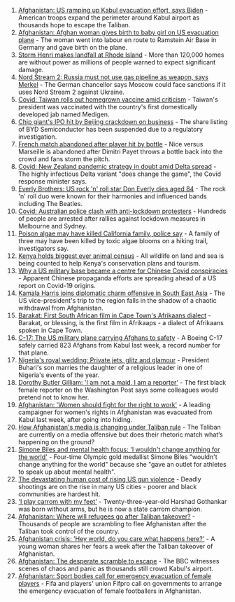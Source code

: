1. [Afghanistan: US ramping up Kabul evacuation effort, says Biden](https://www.bbc.co.uk/news/world-asia-58299804) - American troops expand the perimeter around Kabul airport as thousands hope to escape the Taliban.
2. [Afghanistan: Afghan woman gives birth to baby girl on US evacuation plane](https://www.bbc.co.uk/news/world-asia-58297893) - The woman went into labour en route to Ramstein Air Base in Germany and gave birth on the plane.
3. [Storm Henri makes landfall at Rhode Island](https://www.bbc.co.uk/news/world-us-canada-58300877) - More than 120,000 homes are without power as millions of people warned to expect significant damage.
4. [Nord Stream 2: Russia must not use gas pipeline as weapon, says Merkel](https://www.bbc.co.uk/news/world-europe-58301099) - The German chancellor says Moscow could face sanctions if it uses Nord Stream 2 against Ukraine.
5. [Covid: Taiwan rolls out homegrown vaccine amid criticism](https://www.bbc.co.uk/news/world-asia-58301573) - Taiwan's president was vaccinated with the country's first domestically developed jab named Medigen.
6. [Chip giant's IPO hit by Beijing crackdown on business](https://www.bbc.co.uk/news/business-58301603) - The share listing of BYD Semiconductor has been suspended due to a regulatory investigation.
7. [French match abandoned after player hit by bottle](https://www.bbc.co.uk/sport/football/58301034) - Nice versus Marseille is abandoned after Dimitri Payet throws a bottle back into the crowd and fans storm the pitch.
8. [Covid: New Zealand pandemic strategy in doubt amid Delta spread](https://www.bbc.co.uk/news/world-asia-58297895) - The highly infectious Delta variant "does change the game", the Covid response minister says.
9. [Everly Brothers: US rock 'n' roll star Don Everly dies aged 84](https://www.bbc.co.uk/news/world-us-canada-58297621) - The rock 'n' roll duo were known for their harmonies and influenced bands including The Beatles.
10. [Covid: Australian police clash with anti-lockdown protesters](https://www.bbc.co.uk/news/world-australia-58291873) - Hundreds of people are arrested after rallies against lockdown measures in Melbourne and Sydney.
11. [Poison algae may have killed California family, police say](https://www.bbc.co.uk/news/world-us-canada-58288482) - A family of three may have been killed by toxic algae blooms on a hiking trail, investigators say.
12. [Kenya holds biggest ever animal census](https://www.bbc.co.uk/news/world-africa-58281212) - All wildlife on land and sea is being counted to help Kenya's conservation plans and tourism.
13. [Why a US military base became a centre for Chinese Covid conspiracies](https://www.bbc.co.uk/news/world-us-canada-58273322) - Apparent Chinese propaganda efforts are spreading ahead of a US report on Covid-19 origins.
14. [Kamala Harris joins diplomatic charm offensive in South East Asia](https://www.bbc.co.uk/news/world-asia-58277226) - The US vice-president's trip to the region falls in the shadow of a chaotic withdrawal from Afghanistan.
15. [Barakat: First South African film in Cape Town's Afrikaans dialect](https://www.bbc.co.uk/news/world-africa-58189393) - Barakat, or blessing, is the first film in Afrikaaps - a dialect of Afrikaans spoken in Cape Town.
16. [C-17: The US military plane carrying Afghans to safety](https://www.bbc.co.uk/news/world-asia-58297899) - A Boeing C-17 safely carried 823 Afghans from Kabul last week, a record number for that plane.
17. [Nigeria's royal wedding: Private jets, glitz and glamour](https://www.bbc.co.uk/news/world-africa-58291132) - President Buhari's son marries the daughter of a religious leader in one of Nigeria's events of the year.
18. [Dorothy Butler Gilliam: 'I am not a maid, I am a reporter'](https://www.bbc.co.uk/news/stories-58259503) - The first black female reporter on the Washington Post says some colleagues would pretend not to know her.
19. [Afghanistan: 'Women should fight for the right to work'](https://www.bbc.co.uk/news/world-asia-58301303) - A leading campaigner for women's rights in Afghanistan was evacuated from Kabul last week, after going into hiding.
20. [How Afghanistan's media is changing under Taliban rule](https://www.bbc.co.uk/news/world-asia-58273011) - The Taliban are currently on a media offensive but does their rhetoric match what’s happening on the ground?
21. [Simone Biles and mental health focus: 'I wouldn't change anything for the world'](https://www.bbc.co.uk/sport/av/gymnastics/58284865) - Four-time Olympic gold medallist Simone Biles "wouldn't change anything for the world" because she "gave an outlet for athletes to speak up about mental health".
22. [The devastating human cost of rising US gun violence](https://www.bbc.co.uk/news/world-us-canada-58207384) - Deadly shootings are on the rise in many US cities - poorer and black communities are hardest hit.
23. ['I play carrom with my feet'](https://www.bbc.co.uk/news/world-asia-india-58265853) - Twenty-three-year-old Harshad Gothankar was born without arms, but he is now a state carrom champion.
24. [Afghanistan: Where will refugees go after Taliban takeover?](https://www.bbc.co.uk/news/world-asia-58283177) - Thousands of people are scrambling to flee Afghanistan after the Taliban took control of the country.
25. [Afghanistan crisis: 'Hey world, do you care what happens here?'](https://www.bbc.co.uk/news/world-asia-58297623) - A young woman shares her fears a week after the Taliban takeover of Afghanistan.
26. [Afghanistan: The desperate scramble to escape](https://www.bbc.co.uk/news/world-asia-58286000) - The BBC witnesses scenes of chaos and panic as thousands still crowd Kabul's airport.
27. [Afghanistan: Sport bodies call for emergency evacuation of female players](https://www.bbc.co.uk/sport/football/58284092) - Fifa and players' union Fifpro call on governments to arrange the emergency evacuation of female footballers in Afghanistan.
